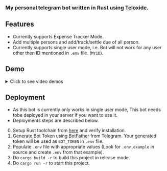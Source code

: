 ### My personal telegram bot written in Rust using [Teloxide](https://github.com/teloxide/teloxide).

## Features

- Currently supports Expense Tracker Mode.
- Add multiple persons and add/track/settle due of all person.
- Currently supports single user mode, i.e. Bot will not work for any user other then ID mentioned in `.env` file. (`MYID`).

## Demo

<details>
  <summary>Click to see video demos</summary>
  <br>
  - Start Bot
  <br>
  <img src='/assets/start_bot.gif'></img>
  <br>
  <br>
  - Add Person
  <br>
  <img src='/assets/add_person.gif'></img>
  <br>
  <br>
  - Add Transaction
  <br>
  <img src='/assets/add_transaction.gif'></img>
  <br>
  <br>
  - Settle Due
  <br>
  <img src='/assets/settle_due.gif'></img>
  <br>
  <br>
</details>

## Deployment

- As this bot is currently only works in single user mode, This bot needs tobe deployed in your server if you want to use it.
- Deployments steps are described below.

0. Setup Rust toolchain from [here](https://www.rust-lang.org/tools/install) and verify installation.
1. Generate Bot Token using [BotFather](https://t.me/BotFather) from Telegram. Your generated token will be used as `BOT_TOKEN` in `.env` file.
2. Populate `.env` file with appropriate values (Look for `.env.example` in source and create `.env` from that example).
3. Do `cargo build -r` to build this project in release mode.
4. Do `cargo run -r` to start this project.
